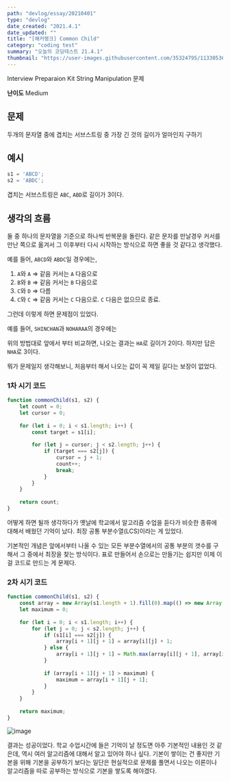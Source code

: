 ```yaml
---
path: "devlog/essay/20210401"
type: "devlog"
date_created: "2021.4.1"
date_updated: ""
title: "[해커랭크] Common Child"
category: "coding test"
summary: "오늘의 코딩테스트 21.4.1"
thumbnail: "https://user-images.githubusercontent.com/35324795/113305361-e9d0de80-933d-11eb-8970-2ea4f95d2bb0.png"
---
```

Interview Preparaion Kit String Manipulation 문제

**난이도** Medium

## 문제
두개의 문자열 중에 겹치는 서브스트링 중 가장 긴 것의 길이가 얼마인지 구하기

## 예시

```js
s1 = 'ABCD';
s2 = 'ABDC';
```

겹치는 서브스트링은 `ABC`, `ABD`로 길이가 3이다.

## 생각의 흐름

둘 중 하나의 문자열을 기준으로 하나씩 반복문을 돌린다. 같은 문자를 만날경우 커서를 만난 쪽으로 옮겨서 그 이후부터 다시 시작하는 방식으로 하면 좋을 것 같다고 생각했다.

예를 들어, `ABCD`와 `ABDC`일 경우에는,

1. `A`와 `A` => 같음 커서는 `A` 다음으로
2. `B`와 `B` => 같음 커서는 `B` 다음으로
3. `C`와 `D` => 다름
4. `C`와 `C` => 같음 커서는 `C` 다음으로. `C` 다음은 없으므로 종료.

그런데 이렇게 하면 문제점이 있었다.

예를 들어, `SHINCHAN`과 `NOHARAA`의 경우에는

위의 방법대로 앞에서 부터 비교하면, 나오는 결과는 `HA`로 길이가 2이다. 하지만 답은 `NHA`로 3이다.

뭐가 문제일지 생각해보니, 처음부터 해서 나오는 값이 꼭 제일 길다는 보장이 없었다.

### 1차 시기 코드
```js
function commonChild(s1, s2) {
    let count = 0;
    let cursor = 0;
    
    for (let i = 0; i < s1.length; i++) {
        const target = s1[i];
        
        for (let j = cursor; j < s2.length; j++) {
            if (target === s2[j]) {
                cursor = j + 1;
                count++;
                break;
            }
        }
    }
    
    return count;
}
```

어떻게 하면 될까 생각하다가 옛날에 학교에서 알고리즘 수업을 듣다가 비슷한 종류에 대해서 배웠던 기억이 났다. 최장 공통 부분수열(LCS)이라는 게 있었다.

기본적인 개념은 앞에서부터 나올 수 있는 모든 부분수열에서의 공통 부분의 갯수를 구해서 그 중에서 최장을 찾는 방식이다. 표로 만들어서 손으로는 만들기는 쉽지만 이제 이걸 코드로 만드는 게 문제다.

### 2차 시기 코드
```js
function commonChild(s1, s2) {
    const array = new Array(s1.length + 1).fill(0).map(() => new Array(s2.length + 1).fill(0));
    let maximum = 0;
    
    for (let i = 0; i < s1.length; i++) {
        for (let j = 0; j < s2.length; j++) {
            if (s1[i] === s2[j]) {
                array[i + 1][j + 1] = array[i][j] + 1;
            } else {
                array[i + 1][j + 1] = Math.max(array[i][j + 1], array[i + 1][j]);
            }
            
            if (array[i + 1][j + 1] > maximum) {
                maximum = array[i + 1][j + 1];
            }
        }
    }
    
    return maximum;
}
```

![image](https://user-images.githubusercontent.com/35324795/113253951-ed924000-9300-11eb-92e3-6e8e153030da.png)

결과는 성공이었다. 학교 수업시간에 들은 기억이 날 정도면 아주 기본적인 내용인 것 같은데, 역시 여러 알고리즘에 대해서 알고 있어야 하나 싶다. 기본이 쌓이는 건 좋지만 기본을 위해 기본을 공부하기 보다는 일단은 현실적으로 문제를 풀면서 나오는 이론이나 알고리즘을 따로 공부하는 방식으로 기본을 쌓도록 해야겠다.
